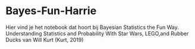 # Bayes-Fun-Harrie
Hier vind je het notebook dat hoort bij Bayesian Statistics the Fun Way. Understanding Statistics and Probability With Star Wars, LEGO,and Rubber Ducks van Will Kurt (Kurt, 2019)
